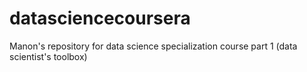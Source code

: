 # datasciencecoursera
Manon's repository for data science specialization course part 1 (data scientist's toolbox)
